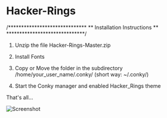 # Hacker-Rings


/******************************
** Installation Instructions **
******************************/

1) Unzip the file Hacker-Rings-Master.zip

2) Install Fonts

3) Copy or Move the folder in the subdirectory /home/your_user_name/.conky/
   (short way: ~/.conky/)
   
4) Start the Conky manager and enabled Hacker_Rings theme 

That's all...

![Screenshot](https://i.imgur.com/XDP0BNe.png?raw=true)
